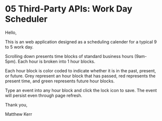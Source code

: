 # 05 Third-Party APIs: Work Day Scheduler

Hello,

This is an web application designed as a scheduling calender for a typical 9 to 5 work day.

Scrolling down presents time blocks of standard business hours (9am-5pm).
Each hour is broken into 1 hour blocks.

Each hour block is color coded to indicate whether it is in the past, present, or future.
Grey represent an hour block that has passed, red represents the present time, and green represents future hour blocks.

Type an event into any hour block and click the lock icon to save.
The event will persist even through page refresh.

Thank you,

Matthew Kerr

